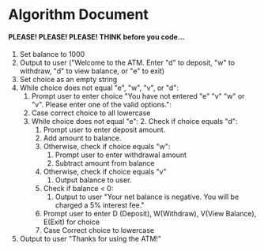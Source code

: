 # Algorithm Document
#### PLEASE! PLEASE! PLEASE! THINK before you code...

1. Set balance to 1000
2. Output to user ("Welcome to the ATM. Enter "d" to deposit, "w" to withdraw, "d" to view balance, or "e" to exit)
3. Set choice as an empty string
1. While choice does not equal "e", "w", "v", or "d":
     1. Prompt user to enter choice "You have not entered "e" "v" "w" or "v". Please enter one of the valid options.":
     2. Case correct choice to all lowercase 
   3. While choice does not equal "e":
      2. Check if choice equals "d":
         1. Prompt user to enter deposit amount.
         2. Add amount to balance.
      3. Otherwise, check if choice equals "w":
           1. Prompt user to enter withdrawal amount
           2. Subtract amount from balance
      4. Otherwise, check if choice equals "v"
         1. Output balance to user.
      5. Check if balance < 0:
          1. Output to user "Your net balance is negative. You will be charged a 5% interest fee."
      6. Prompt user to enter D (Deposit), W(Withdraw), V(View Balance), E(Exit) for choice 
      7. Case Correct choice to lowercase
8. Output to user "Thanks for using the ATM!"

